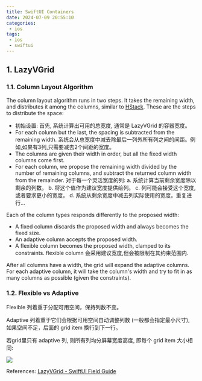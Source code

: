 ```yaml
---
title: SwiftUI Containers
date: 2024-07-09 20:55:10
categories:
 - ios
tags:
 - ios
 - swiftui
---
```


## 1.  LazyVGrid

### 1.1. Column Layout Algorithm 

The column layout algorithm runs in two steps. It takes the remaining width, and distributes it among the columns, similar to [HStack](https://www.swiftuifieldguide.com/layout/hstack/). These are the steps to distribute the space:

- 初始设置: 首先, 系统计算出可用的总宽度, 通常是 LazyVGrid 的容器宽度。
- For each column but the last, the spacing is subtracted from the remaining width. 系统会从总宽度中减去除最后一列外所有列之间的间距。例如,如果有3列,只需要减去2个间距的宽度。
- The columns are given their width in order, but all the fixed width columns come first.
- For each column, we propose the remaining width divided by the number of remaining columns, and subtract the returned column width from the remainder. 对于每一个灵活宽度的列: a. 系统计算当前剩余宽度除以剩余的列数。 b. 将这个值作为建议宽度提供给列。 c. 列可能会接受这个宽度,或者要求更小的宽度。 d. 系统从剩余宽度中减去列实际使用的宽度。重复进行...

Each of the column types responds differently to the proposed width:

- A fixed column discards the proposed width and always becomes the fixed size.
- An adaptive column accepts the proposed width. 
- A flexible column becomes the proposed width, clamped to its constraints.  flexible column 会采用建议宽度,但会被限制在其约束范围内. 

After all columns have a width, the grid will expand the adaptive columns. For each adaptive column, it will take the column's width and try to fit in as many columns as possible (given the constraints).

### 1.2. Flexible vs Adaptive

Flexible 列着重于分配可用空间，保持列数不变。

Adaptive 列着重于它们会根据可用空间自动调整列数 (一般都会指定最小尺寸), 如果空间不足，后面的 grid item 换行到下一行。

若grid里只有 adaptive 列, 则所有列均分屏幕宽度高度, 即每个 grid item 大小相同:

![](https://pub-2a6758f3b2d64ef5bb71ba1601101d35.r2.dev/blogs/2024/07/288b4b8a2dfbe9aa1b7c380afdfd937a.jpg)

References: [LazyVGrid - SwiftUI Field Guide](https://www.swiftuifieldguide.com/layout/lazyvgrid/)



